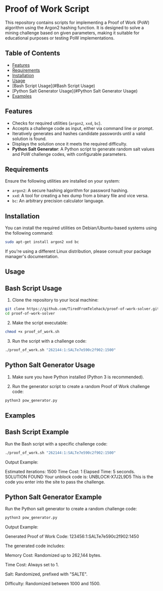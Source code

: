 # Proof of Work Script

This repository contains scripts for implementing a Proof of Work (PoW) algorithm using the Argon2 hashing function. It is designed to solve a mining challenge based on given parameters, making it suitable for educational purposes or testing PoW implementations.

## Table of Contents

- [Features](#afeatures)
- [Requirements](#Requirements)
- [Installation](#Installation)
- [Usage](#Usage)
- [Bash Script Usage](#Bash Script Usage)
- [Python Salt Generator Usage](#Python Salt Generator Usage)
- [Examples](#Examples)

## Features

- Checks for required utilities (`argon2`, `xxd`, `bc`).
- Accepts a challenge code as input, either via command line or prompt.
- Iteratively generates and hashes candidate passwords until a valid solution is found.
- Displays the solution once it meets the required difficulty.
- **Python Salt Generator**: A Python script to generate random salt values and PoW challenge codes, with configurable parameters.

## Requirements

Ensure the following utilities are installed on your system:

- `argon2`: A secure hashing algorithm for password hashing.
- `xxd`: A tool for creating a hex dump from a binary file and vice versa.
- `bc`: An arbitrary precision calculator language.

## Installation

You can install the required utilities on Debian/Ubuntu-based systems using the following command:

```bash
sudo apt-get install argon2 xxd bc
```
If you're using a different Linux distribution, please consult your package manager's documentation.

## Usage

## Bash Script Usage

1. Clone the repository to your local machine:

```bash
git clone https://github.com/TiredFromTelehack/proof-of-work-solver.git
cd proof-of-work-solver
```

2. Make the script executable:

```bash
chmod +x proof_of_work.sh
```

3. Run the script with a challenge code:

```bash
./proof_of_work.sh "262144:1:SALTe7e590c2f902:1500"
```


## Python Salt Generator Usage

1. Make sure you have Python installed (Python 3 is recommended).


2. Run the generator script to create a random Proof of Work challenge code:

```bash
python3 pow_generator.py
```


## Examples

## Bash Script Example

Run the Bash script with a specific challenge code:

```bash
./proof_of_work.sh "262144:1:SALTe7e590c2f902:1500"
```
Output Example:

Estimated iterations: 1500
Time Cost: 1
Elapsed Time: 5 seconds.
SOLUTION FOUND
Your unblock code is: UNBLOCK-X7J2L9D5
This is the code you enter into the site to pass the challenge.

## Python Salt Generator Example

Run the Python salt generator to create a random challenge code:

```bash
python3 pow_generator.py
```
Output Example:

Generated Proof of Work Code: 123456:1:SALTe7e590c2f902:1450

The generated code includes:

Memory Cost: Randomized up to 262,144 bytes.

Time Cost: Always set to 1.

Salt: Randomized, prefixed with "SALTE".

Difficulty: Randomized between 1000 and 1500.

